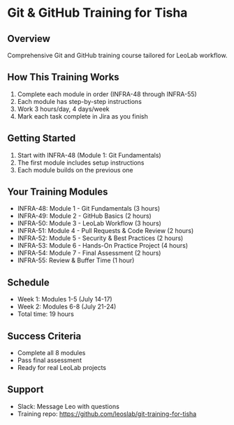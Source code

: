# Git & GitHub Training for Tisha

## Overview
Comprehensive Git and GitHub training course tailored for LeoLab workflow.

## How This Training Works
1. Complete each module in order (INFRA-48 through INFRA-55)
2. Each module has step-by-step instructions
3. Work 3 hours/day, 4 days/week
4. Mark each task complete in Jira as you finish

## Getting Started
1. Start with INFRA-48 (Module 1: Git Fundamentals)
2. The first module includes setup instructions
3. Each module builds on the previous one

## Your Training Modules
- INFRA-48: Module 1 - Git Fundamentals (3 hours)
- INFRA-49: Module 2 - GitHub Basics (2 hours)
- INFRA-50: Module 3 - LeoLab Workflow (3 hours)
- INFRA-51: Module 4 - Pull Requests & Code Review (2 hours)
- INFRA-52: Module 5 - Security & Best Practices (2 hours)
- INFRA-53: Module 6 - Hands-On Practice Project (4 hours)
- INFRA-54: Module 7 - Final Assessment (2 hours)
- INFRA-55: Review & Buffer Time (1 hour)

## Schedule
- Week 1: Modules 1-5 (July 14-17)
- Week 2: Modules 6-8 (July 21-24)
- Total time: 19 hours

## Success Criteria
- Complete all 8 modules
- Pass final assessment
- Ready for real LeoLab projects

## Support
- Slack: Message Leo with questions
- Training repo: https://github.com/leoslab/git-training-for-tisha